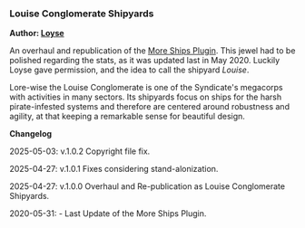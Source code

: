 
### Louise Conglomerate Shipyards ###

**Author: [Loyse](https://github.com/loiseeer)**

An overhaul and republication of the [More Ships Plugin](https://github.com/loiseeer/The-more-ships-plugin). This jewel had to be polished regarding the stats, as it was updated last in May 2020. Luckily Loyse gave permission, and the idea to call the shipyard *Louise*.

Lore-wise the Louise Conglomerate is one of the Syndicate's megacorps with activities in many sectors. Its shipyards focus on ships for the harsh pirate-infested systems and therefore are centered around robustness and agility, at that keeping a remarkable sense for beautiful design.

**Changelog**

2025-05-03: v.1.0.2
Copyright file fix.

2025-04-27: v.1.0.1
Fixes considering stand-alonization.

2025-04-27: v.1.0.0
Overhaul and Re-publication as Louise Conglomerate Shipyards.

2020-05-31: -
Last Update of the More Ships Plugin.
